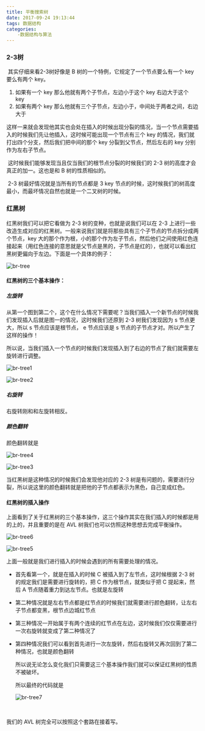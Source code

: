 ```yaml
---
title: 平衡搜索树
date: 2017-09-24 19:13:44
tags: 数据结构
categories:
	-数据结构与算法
---
```


### 2-3树

​	其实仔细来看2-3树好像是 B 树的一个特例，它规定了一个节点要么有一个 key 要么有两个 key。

1. 如果有一个 key 那么他就有两个子节点，左边小于这个 key 右边大于这个 key
2. 如果有两个 key 那么他就有三个子节点，左边小于，中间处于两者之间，右边大于<!--more-->

​        这样一来就会发现他其实也会处在插入的时候出现分裂的情况，当一个节点需要插入的时候我们先让他插入，这时候可能出现一个节点有三个 key 的情况，我们就打出四个分支，然后我们把中间的那个 key 分裂到父节点，然后左右的 key 分别作为左右子节点。

​	这时候我们能够发现当且仅当我们的根节点分裂的时候我们的 2-3 树的高度才会真正的加一。这也是和 B 树的性质相似的。

​	2-3 树最好情况就是当所有的节点都是 3 key 节点的时候，这时候我们的树高度最小，而最坏情况自然也就是一个二叉树的时候。

### 红黑树

红黑树我们可以把它看做为 2-3 树的变种，也就是说我们可以在 2-3 上进行一些改造生成对应的红黑树。一般来说我们就是将那些具有三个子节点的节点拆分成两个节点，key 大的那个作为根，小的那个作为左子节点，然后他们之间使用红色连接起来（用红色连接的意思就是父节点是黑的，子节点是红的），也就可以看出红黑树更偏向于左边。下面是一个具体的例子：

![br-tree](/Users/lwen/Blog/source/images/br-tree.tiff)

#### 红黑树的三个基本操作：

##### 左旋转

​	从第一个图到第二个，这个在什么情况下需要呢？当我们插入一个新节点的时候我们发现插入后就是图一的情况，这时候我们还原到 2-3 树我们发现因为 s 节点更大，所以 s 节点应该是根节点， e 节点应该是 s 节点的子节点才对。所以产生了这样的操作！

​	所以说，当我们插入一个节点的时候我们发现插入到了右边的节点了我们就需要左旋转进行调整。

![br-tree1](/Users/lwen/Blog/source/images/br-tree1.tiff)

![br-tree2](/Users/lwen/Blog/source/images/br-tree2.tiff)

##### 右旋转

右旋转刚和和左旋转相反。

##### 颜色翻转

颜色翻转就是



![br-tree4](/Users/lwen/Blog/source/images/br-tree4.tiff)

![br-tree3](/Users/lwen/Blog/source/images/br-tree3.tiff)

当红黑树是这种情况的时候我们会发现他对应的 2-3 树是有问题的，需要进行分裂，所以说这里的颜色翻转就是把他的子节点都表示为黑色，自己变成红色。



#### 红黑树的插入操作

上面看到了关于红黑树的三个基本操作，这三个操作其实在我们插入的时候都是用的上的，并且重要的是在 AVL 树我们也可以仿照这种思想去完成平衡操作。

![br-tree6](/Users/lwen/Blog/source/images/br-tree6.tiff)

![br-tree5](/Users/lwen/Blog/source/images/br-tree5.tiff)

上面一般就是我们进行插入的时候会遇到的所有需要处理的情况。

- 首先看第一个，就是在插入的时候 C 被插入到了左节点，这时候根据 2-3 树的规定我们是需要进行旋转的，把 C 作为根节点，就类似于把 C 提起来，然后 A 节点随着重力到达左节点。也就是左旋转

- 第二种情况就是左右节点都是红节点的时候我们就需要进行颜色翻转，让左右子节点都变黑，根节点边城红节点

- 第三种情况一开始属于有两个连续的红节点在左边，这时候我们仅仅需要进行一次右旋转就变成了第二种情况了

- 第四种情况我们可以看到首先进行一次左旋转，然后右旋转又再次回到了第二种情况，也就是颜色翻转

  所以说无论怎么变化我们只需要这三个基本操作我们就可以保证红黑树的性质不被破坏。

  所以最终的代码就是

  ![br-tree7](/Users/lwen/Blog/source/images/br-tree7.tiff)

  ​

我们的 AVL 树完全可以按照这个套路在接着写。
